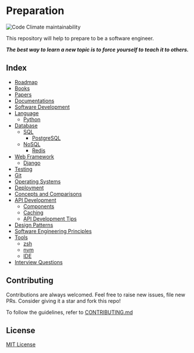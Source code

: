 # Preparation
![Code Climate maintainability](https://img.shields.io/codeclimate/maintainability/rkshaon/software-engineering-preparation)


This repository will help to prepare to be a software engineer.

***The best way to learn a new topic is to force yourself to teach it to others.***
<!-- 
## Guideline
To see complete study guideline, click [here](./GUIDELINE.md) 
-->

## Index
- [Roadmap](./Roadmap/README.md)
- [Books](./Books/README.md)
- [Papers](./Papers/README.md)
- [Documentations](./Documentations/README.md)
- [Software Development](./SoftwareDevelopment/README.md)
- [Language](./Languages/README.md)
    - [Python](./Languages/Python/README.md)
- [Database](./Database/README.md)
    - [SQL](./Database/SQL/README.md)
        - [PostgreSQL](./Database/SQL/PostgreSQL/README.md)
    - [NoSQL](./Database/NoSQL/README.md)
        - [Redis](./Database/NoSQL/Redis/README.md)
- [Web Framework](./WebFramework/README.md)
    - [Django](./WebFramework/Django/README.md)
- [Testing](./Testing/README.md)
- [Git](./git/README.md)
- [Operating Systems](./OperatingSystem/README.md)
- [Deployment](./Deployment/README.md)
- [Concepts and Comparisons](./ConceptsAndComparisons/README.md)
- [API Development](./API/README.md)
    - [Components](./API/components/README.md)
    - [Caching](./API/Caching/README.md)
    - [API Development Tips](./API/tips/README.md)
- [Design Patterns](./DesignPatterns/README.md)
- [Software Engineering Principles](./SoftwareEngineeringPrinciples/README.md)
- [Tools](./Tools/README.md)
    - [zsh](./Tools/zsh/README.md)
    - [nvm](./Tools/nvm/README.md)
    - [IDE](./Tools/IDEorEditor/README.md)
- [Interview Questions](./InterviewPreparations/README.md)

## Contributing
Contributions are always welcomed. Feel free to raise new issues, file new PRs. Consider giving it a star and fork this repo!

To follow the guidelines, refer to [CONTRIBUTING.md](./CONTRIBUTING.md)

## License
[MIT License](./LICENSE)
